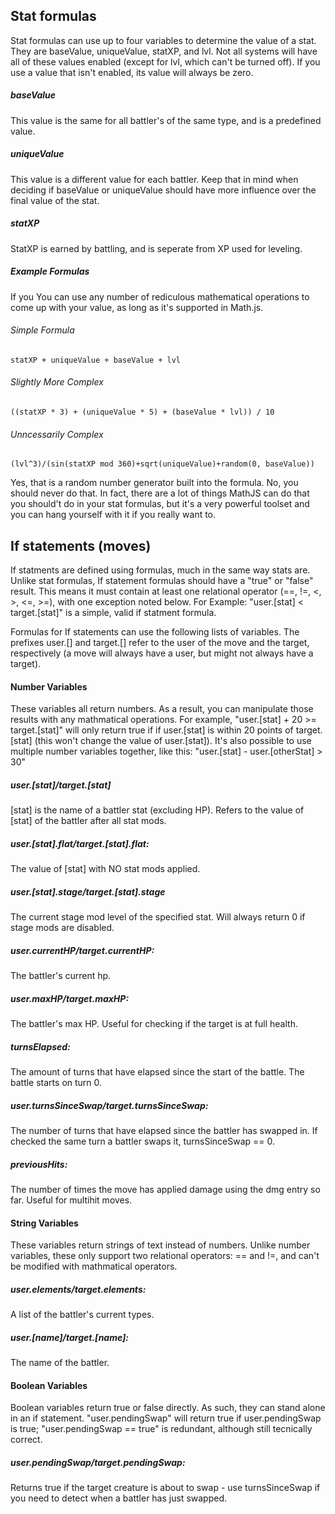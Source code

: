 Stat formulas
------
Stat formulas can use up to four variables to determine the value of a stat. They are baseValue, 
uniqueValue, statXP, and lvl. Not all systems will have all of these values enabled (except for lvl, 
which can't be turned off). If you use a value that isn't enabled, its value will always be zero. 

##### baseValue
This value is the same for all battler's of the same type, and is a predefined value.
##### uniqueValue
This value is a different value for each battler. Keep that in mind when deciding if baseValue or 
uniqueValue should have more influence over the final value of the stat. 
##### statXP
StatXP is earned by battling, and is seperate from XP used for leveling.
##### Example Formulas
If you You can use any number of rediculous mathematical operations to come up with your value, as 
long as it's supported in Math.js. 
###### Simple Formula
~~~~
statXP + uniqueValue + baseValue + lvl
~~~~
###### Slightly More Complex
~~~~
((statXP * 3) + (uniqueValue * 5) + (baseValue * lvl)) / 10
~~~~
###### Unncessarily Complex
~~~~
(lvl^3)/(sin(statXP mod 360)+sqrt(uniqueValue)+random(0, baseValue))
~~~~
Yes, that is a random number generator built into the formula. No, you should never do that. In 
fact, there are a lot of things MathJS can do that you should't do in your stat formulas, but it's 
a very powerful toolset and you can hang yourself with it if you really want to. 

If statements (moves)
------
If statments are defined using formulas, much in the same way stats are. Unlike stat formulas, 
If statement formulas should have a "true" or "false" result. This means it must contain at least 
one relational operator (==, !=, <, >, <=, >=), with one exception noted below. 
For Example: "user.[stat] < target.[stat]" is a simple, valid if statment formula. 

Formulas for If statements can use the following lists of variables. The prefixes user.[] and 
target.[] refer to the user of the move and the target, respectively (a move will always have a 
user, but might not always have a target).

#### Number Variables

These variables all return numbers. As a result, you can manipulate those results with any mathmatical
operations. For example, "user.[stat] + 20 >= target.[stat]" will only return true if if user.[stat]
is within 20 points of target.[stat] (this won't change the value of user.[stat]). It's also
possible to use multiple number variables together, like this: "user.[stat] - user.[otherStat] > 30"

##### user.[stat]/target.[stat] 
[stat] is the name of a battler stat (excluding HP). 
Refers to the value of [stat] of the battler after all stat mods.

##### user.[stat].flat/target.[stat].flat: 
The value of [stat] with NO stat mods applied. 

##### user.[stat].stage/target.[stat].stage
The current stage mod level of the specified stat. Will always return 0 if stage mods are disabled. 

##### user.currentHP/target.currentHP: 
The battler's current hp. 

##### user.maxHP/target.maxHP:
The battler's max HP. Useful for checking if the target is at full health. 

##### turnsElapsed: 
The amount of turns that have elapsed since the start of the battle. The battle starts on turn 0.

##### user.turnsSinceSwap/target.turnsSinceSwap: 
The number of turns that have elapsed since the battler has swapped in.
If checked the same turn a battler swaps it, turnsSinceSwap == 0. 

##### previousHits:
The number of times the move has applied damage using the dmg entry so far. Useful for multihit moves. 

#### String Variables
These variables return strings of text instead of numbers. Unlike number variables, these only
support two relational operators: == and !=, and can't be modified with mathmatical operators.   

##### user.elements/target.elements:
A list of the battler's current types.

##### user.[name]/target.[name]:
The name of the battler. 

#### Boolean Variables
Boolean variables return true or false directly. As such, they can stand alone in an if statement.
"user.pendingSwap" will return true if user.pendingSwap is true; "user.pendingSwap == true" is 
redundant, although still tecnically correct. 

##### user.pendingSwap/target.pendingSwap:
Returns true if the target creature is about to swap - use turnsSinceSwap if you need to detect
when a battler has just swapped. 




